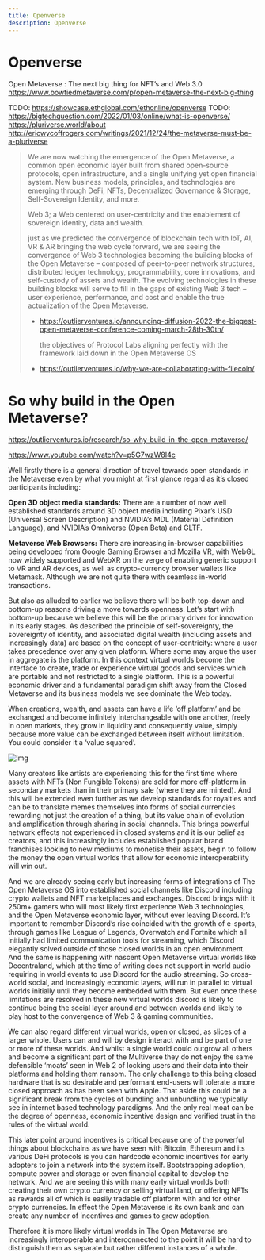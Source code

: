 ```yaml
---
title: Openverse
description: Openverse
---
```

# Openverse

Open Metaverse : The next big thing for NFT’s and Web 3.0
https://www.bowtiedmetaverse.com/p/open-metaverse-the-next-big-thing



TODO: https://showcase.ethglobal.com/ethonline/openverse
TODO: https://bigtechquestion.com/2022/01/03/online/what-is-openverse/
https://pluriverse.world/about
http://ericwycoffrogers.com/writings/2021/12/24/the-metaverse-must-be-a-pluriverse


> We are now watching the emergence of the Open Metaverse, a common open economic layer built from shared open-source protocols, open infrastructure, and a single unifying yet open financial system. New business models, principles, and technologies are emerging through DeFi, NFTs, Decentralized Governance & Storage, Self-Sovereign Identity, and more.
>
> 
> Web 3; a Web centered on user-centricity and the enablement of sovereign identity, data and wealth.
> 
> just as we predicted the convergence of blockchain tech with IoT, AI, VR & AR bringing the web cycle forward, we are seeing the convergence of Web 3 technologies becoming the building blocks of the Open Metaverse – composed of peer-to-peer network structures, distributed ledger technology, programmability, core innovations, and self-custody of assets and wealth. The evolving technologies in these building blocks will serve to fill in the gaps of existing Web 3 tech – user experience, performance, and cost and enable the true actualization of the Open Metaverse.
> 
> - https://outlierventures.io/announcing-diffusion-2022-the-biggest-open-metaverse-conference-coming-march-28th-30th/
> 
>   the objectives of Protocol Labs aligning perfectly with the framework laid down in the Open Metaverse OS
> - https://outlierventures.io/why-we-are-collaborating-with-filecoin/
# So why build in the Open Metaverse?

https://outlierventures.io/research/so-why-build-in-the-open-metaverse/

https://www.youtube.com/watch?v=p5G7wzW8I4c



Well firstly there is a general direction of travel towards open standards in the Metaverse even by what you might at first glance regard as it’s closed participants including:

**Open 3D object media standards:** There are a number of now well established standards around 3D object media including Pixar’s USD (Universal Screen Description) and NVIDIA’s MDL (Material Definition Language), and NVIDIA’s Omniverse (Open Beta) and GLTF.

**Metaverse Web Browsers:** There are increasing in-browser capabilities being developed from Google Gaming Browser and Mozilla VR, with WebGL now widely supported and WebXR on the verge of enabling generic support to VR and AR devices, as well as crypto-currency browser wallets like Metamask. Although we are not quite there with seamless in-world transactions.

But also as alluded to earlier we believe there will be both top-down and bottom-up reasons driving a move towards openness. Let’s start with bottom-up because we believe this will be the primary driver for innovation in its early stages. As described the principle of self-sovereignty, the sovereignty of identity, and associated digital wealth (including assets and increasingly data) are based on the concept of user-centricity: where a user takes precedence over any given platform. Where some may argue the user in aggregate is the platform. In this context virtual worlds become the interface to create, trade or experience virtual goods and services which are portable and not restricted to a single platform. This is a powerful economic driver and a fundamental paradigm shift away from the Closed Metaverse and its business models we see dominate the Web today.

When creations, wealth, and assets can have a life ‘off platform’ and be exchanged and become infinitely interchangeable with one another, freely in open markets, they grow in liquidity and consequently value, simply because more value can be exchanged between itself without limitation. You could consider it a ‘value squared’.

![img](https://outlierventures.io/wp-content/uploads/2021/02/Screenshot-2021-02-05-at-17.57.40.png)

Many creators like artists are experiencing this for the first time where assets with NFTs (Non Fungible Tokens) are sold for more off-platform in secondary markets than in their primary sale (where they are minted). And this will be extended even further as we develop standards for royalties and can be to translate memes themselves into forms of social currencies rewarding not just the creation of a thing, but its value chain of evolution and amplification through sharing in social channels. This brings powerful network effects not experienced in closed systems and it is our belief as creators, and this increasingly includes established popular brand franchises looking to new mediums to monetise their assets, begin to follow the money the open virtual worlds that allow for economic interoperability will win out.

And we are already seeing early but increasing forms of integrations of The Open Metaverse OS into established social channels like Discord including crypto wallets and NFT marketplaces and exchanges. Discord brings with it 250m+ gamers who will most likely first experience Web 3 technologies, and the Open Metaverse economic layer, without ever leaving Discord. It’s important to remember Discord’s rise coincided with the growth of e-sports, through games like League of Legends, Overwatch and Fortnite which all initially had limited communication tools for streaming, which Discord elegantly solved outside of those closed worlds in an open environment. And the same is happening with nascent Open Metaverse virtual worlds like Decentraland, which at the time of writing does not support in world audio requiring in world events to use Discord for the audio streaming. So cross-world social, and increasingly economic layers, will run in parallel to virtual worlds initially until they become embedded with them. But even once these limitations are resolved in these new virtual worlds discord is likely to continue being the social layer around and between worlds and likely to play host to the convergence of Web 3 & gaming communities.

We can also regard different virtual worlds, open or closed, as slices of a larger whole. Users can and will by design interact with and be part of one or more of these worlds. And whilst a single world could outgrow all others and become a significant part of the Multiverse they do not enjoy the same defensible ‘moats’ seen in Web 2 of locking users and their data into their platforms and holding them ransom. The only challenge to this being closed hardware that is so desirable and performant end-users will tolerate a more closed approach as has been seen with Apple. That aside this could be a significant break from the cycles of bundling and unbundling we typically see in internet based technology paradigms. And the only real moat can be the degree of openness, economic incentive design and verified trust in the rules of the virtual world.

This later point around incentives is critical because one of the powerful things about blockchains as we have seen with Bitcoin, Ethereum and its various DeFi protocols is you can hardcode economic incentives for early adopters to join a network into the system itself. Bootstrapping adoption, compute power and storage or even financial capital to develop the network. And we are seeing this with many early virtual worlds both creating their own crypto currency or selling virtual land, or offering NFTs as rewards all of which is easily tradable off platform with and for other crypto currencies. In effect the Open Metaverse is its own bank and can create any number of incentives and games to grow adoption.

Therefore it is more likely virtual worlds in The Open Metaverse are increasingly interoperable and interconnected to the point it will be hard to distinguish them as separate but rather different instances of a whole.
